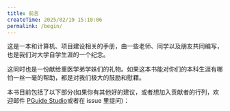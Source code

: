 ```yaml
---
title: 前言
createTime: 2025/02/19 15:10:06
permalink: /begin/
---
```


这是一本和计算机、项目建设相关的手册，由一些老师、同学以及朋友共同编写，也是我们对大学自学生涯的一个纪念。

这同时也是一份献给重医学弟学妹们的礼物。如果这本书能对你们的本科生涯有哪怕一丝一毫的帮助，都是对我们极大的鼓励和慰藉。

本书目前包括了以下部分(如果你有其他好的建议，或者想加入贡献者的行列，欢迎邮件 [PGuide Studio](mailto:losmosga@foxmail.com)或者在 issue 里提问)：

